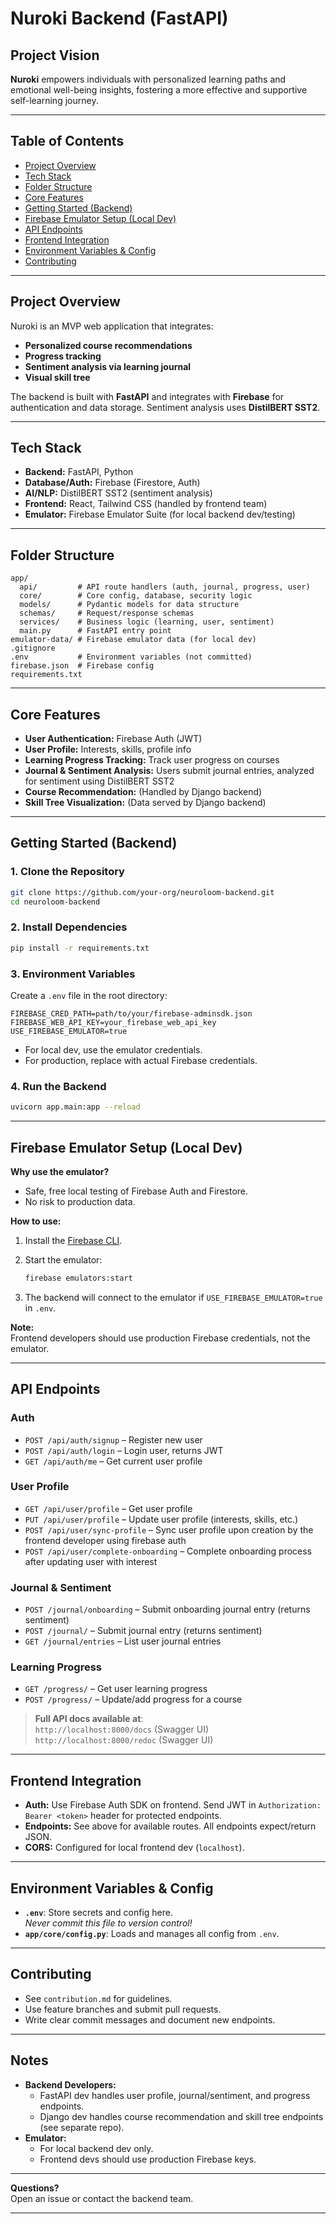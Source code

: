 # Nuroki Backend (FastAPI)

## Project Vision

**Nuroki** empowers individuals with personalized learning paths and emotional well-being insights, fostering a more effective and supportive self-learning journey.

---

## Table of Contents

- [Project Overview](#project-overview)
- [Tech Stack](#tech-stack)
- [Folder Structure](#folder-structure)
- [Core Features](#core-features)
- [Getting Started (Backend)](#getting-started-backend)
- [Firebase Emulator Setup (Local Dev)](#firebase-emulator-setup-local-dev)
- [API Endpoints](#api-endpoints)
- [Frontend Integration](#frontend-integration)
- [Environment Variables & Config](#environment-variables--config)
- [Contributing](#contributing)

---

## Project Overview

Nuroki is an MVP web application that integrates:
- **Personalized course recommendations**
- **Progress tracking**
- **Sentiment analysis via learning journal**
- **Visual skill tree**

The backend is built with **FastAPI** and integrates with **Firebase** for authentication and data storage. Sentiment analysis uses **DistilBERT SST2**.

---

## Tech Stack

- **Backend:** FastAPI, Python
- **Database/Auth:** Firebase (Firestore, Auth)
- **AI/NLP:** DistilBERT SST2 (sentiment analysis)
- **Frontend:** React, Tailwind CSS (handled by frontend team)
- **Emulator:** Firebase Emulator Suite (for local backend dev/testing)

---

## Folder Structure

```
app/
  api/         # API route handlers (auth, journal, progress, user)
  core/        # Core config, database, security logic
  models/      # Pydantic models for data structure
  schemas/     # Request/response schemas
  services/    # Business logic (learning, user, sentiment)
  main.py      # FastAPI entry point
emulator-data/ # Firebase emulator data (for local dev)
.gitignore
.env           # Environment variables (not committed)
firebase.json  # Firebase config
requirements.txt
```

---

## Core Features

- **User Authentication:** Firebase Auth (JWT)
- **User Profile:** Interests, skills, profile info
- **Learning Progress Tracking:** Track user progress on courses
- **Journal & Sentiment Analysis:** Users submit journal entries, analyzed for sentiment using DistilBERT SST2
- **Course Recommendation:** (Handled by Django backend)
- **Skill Tree Visualization:** (Data served by Django backend)

---

## Getting Started (Backend)

### 1. Clone the Repository

```sh
git clone https://github.com/your-org/neuroloom-backend.git
cd neuroloom-backend
```

### 2. Install Dependencies

```sh
pip install -r requirements.txt
```

### 3. Environment Variables

Create a `.env` file in the root directory:

```
FIREBASE_CRED_PATH=path/to/your/firebase-adminsdk.json
FIREBASE_WEB_API_KEY=your_firebase_web_api_key
USE_FIREBASE_EMULATOR=true
```

- For local dev, use the emulator credentials.
- For production, replace with actual Firebase credentials.

### 4. Run the Backend

```sh
uvicorn app.main:app --reload
```

---

## Firebase Emulator Setup (Local Dev)

**Why use the emulator?**  
- Safe, free local testing of Firebase Auth and Firestore.
- No risk to production data.

**How to use:**
1. Install the [Firebase CLI](https://firebase.google.com/docs/cli).
2. Start the emulator:

    ```sh
    firebase emulators:start
    ```

3. The backend will connect to the emulator if `USE_FIREBASE_EMULATOR=true` in `.env`.

**Note:**  
Frontend developers should use production Firebase credentials, not the emulator.

---

## API Endpoints

### Auth

- `POST /api/auth/signup` – Register new user
- `POST /api/auth/login` – Login user, returns JWT
- `GET /api/auth/me` – Get current user profile

### User Profile

- `GET /api/user/profile` – Get user profile
- `PUT /api/user/profile` – Update user profile (interests, skills, etc.)
- `POST /api/user/sync-profile` – Sync user profile upon creation by the frontend developer using firebase auth
- `POST /api/user/complete-onboarding` – Complete onboarding process after updating user with interest

### Journal & Sentiment
- `POST /journal/onboarding` – Submit onboarding journal entry (returns sentiment)
- `POST /journal/` – Submit journal entry (returns sentiment)
- `GET /journal/entries` – List user journal entries

### Learning Progress

- `GET /progress/` – Get user learning progress
- `POST /progress/` – Update/add progress for a course

> **Full API docs available at**:  
> `http://localhost:8000/docs` (Swagger UI)
> `http://localhost:8000/redoc` (Swagger UI)


---

## Frontend Integration

- **Auth:** Use Firebase Auth SDK on frontend. Send JWT in `Authorization: Bearer <token>` header for protected endpoints.
- **Endpoints:** See above for available routes. All endpoints expect/return JSON.
- **CORS:** Configured for local frontend dev (`localhost`).

---

## Environment Variables & Config

- **`.env`**: Store secrets and config here.  
  _Never commit this file to version control!_
- **`app/core/config.py`**: Loads and manages all config from `.env`.

---

## Contributing

- See `contribution.md` for guidelines.
- Use feature branches and submit pull requests.
- Write clear commit messages and document new endpoints.

---

## Notes

- **Backend Developers:**  
  - FastAPI dev handles user profile, journal/sentiment, and progress endpoints.
  - Django dev handles course recommendation and skill tree endpoints (see separate repo).
- **Emulator:**  
  - For local backend dev only.  
  - Frontend devs should use production Firebase keys.

---

**Questions?**  
Open an issue or contact the backend team.

---